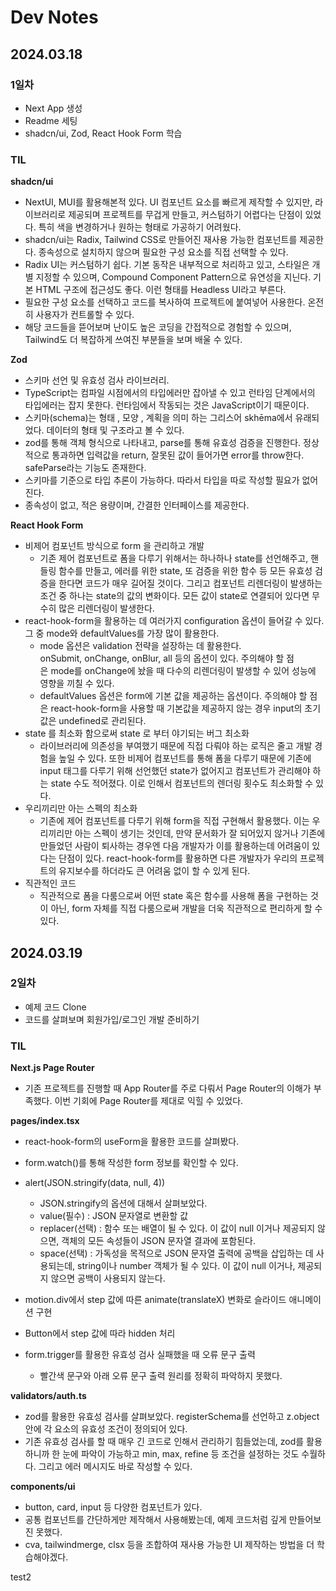 # Dev Notes

## 2024.03.18

### 1일차

- Next App 생성
- Readme 세팅
- shadcn/ui, Zod, React Hook Form 학습

### TIL

**shadcn/ui**

- NextUI, MUI를 활용해본적 있다. UI 컴포넌트 요소를 빠르게 제작할 수 있지만, 라이브러리로 제공되며 프로젝트를 무겁게 만들고, 커스텀하기 어렵다는 단점이 있었다. 특히 색을 변경하거나 원하는 형태로 가공하기 어려웠다.
- shadcn/ui는 Radix, Tailwind CSS로 만들어진 재사용 가능한 컴포넌트를 제공한다. 종속성으로 설치하지 않으며 필요한 구성 요소를 직접 선택할 수 있다.
- Radix UI는 커스텀하기 쉽다. 기본 동작은 내부적으로 처리하고 있고, 스타일은 개별 지정할 수 있으며, Compound Component Pattern으로 유연성을 지닌다. 기본 HTML 구조에 접근성도 좋다. 이런 형태를 Headless UI라고 부른다.
- 필요한 구성 요소를 선택하고 코드를 복사하여 프로젝트에 붙여넣어 사용한다. 온전히 사용자가 컨트롤할 수 있다.
- 해당 코드들을 뜯어보며 난이도 높은 코딩을 간접적으로 경험할 수 있으며, Tailwind도 더 복잡하게 쓰여진 부분들을 보며 배울 수 있다.

**Zod**

- 스키마 선언 및 유효성 검사 라이브러리.
- TypeScript는 컴파일 시점에서의 타입에러만 잡아낼 수 있고 런타임 단계에서의 타입에러는 잡지 못한다. 런타임에서 작동되는 것은 JavaScript이기 때문이다.
- 스키마(schema)는 형태 , 모양 , 계획을 의미 하는 그리스어 skhēma에서 유래되었다. 데이터의 형태 및 구조라고 볼 수 있다.
- zod를 통해 객체 형식으로 나타내고, parse를 통해 유효성 검증을 진행한다. 정상적으로 통과하면 입력값을 return, 잘못된 값이 들어가면 error를 throw한다. safeParse라는 기능도 존재한다.
- 스키마를 기준으로 타입 추론이 가능하다. 따라서 타입을 따로 작성할 필요가 없어진다.
- 종속성이 없고, 적은 용량이며, 간결한 인터페이스를 제공한다.

**React Hook Form**

- 비제어 컴포넌트 방식으로 form 을 관리하고 개발
  - 기존 제어 컴포넌트로 폼을 다루기 위해서는 하나하나 state를 선언해주고, 핸들링 함수를 만들고, 에러를 위한 state, 또 검증을 위한 함수 등 모든 유효성 검증을 한다면 코드가 매우 길어질 것이다. 그리고 컴포넌트 리렌더링이 발생하는 조건 중 하나는 state의 값의 변화이다. 모든 값이 state로 연결되어 있다면 무수히 많은 리렌더링이 발생한다.
- react-hook-form을 활용하는 데 여러가지 configuration 옵션이 들어갈 수 있다. 그 중 mode와 defaultValues를 가장 많이 활용한다.
  - mode 옵션은 validation 전략을 설장하는 데 활용한다. onSubmit, onChange, onBlur, all 등의 옵션이 있다. 주의해야 할 점은 mode를 onChange에 놨을 때 다수의 리렌더링이 발생할 수 있어 성능에 영향을 끼칠 수 있다.
  - defaultValues 옵션은 form에 기본 값을 제공하는 옵션이다. 주의해야 할 점은 react-hook-form을 사용할 때 기본값을 제공하지 않는 경우 input의 초기값은 undefined로 관리된다.
- state 를 최소화 함으로써 state 로 부터 야기되는 버그 최소화
  - 라이브러리에 의존성을 부여했기 때문에 직접 다뤄야 하는 로직은 줄고 개발 경험을 높일 수 있다. 또한 비제어 컴포넌트를 통해 폼을 다루기 때문에 기존에 input 태그를 다루기 위해 선언했던 state가 없어지고 컴포넌트가 관리해야 하는 state 수도 적어졌다. 이로 인해서 컴포넌트의 렌더링 횟수도 최소화할 수 있다.
- 우리끼리만 아는 스펙의 최소화
  - 기존에 제어 컴포넌트를 다루기 위해 form을 직접 구현해서 활용했다. 이는 우리끼리만 아는 스펙이 생기는 것인데, 만약 문서화가 잘 되어있지 않거나 기존에 만들었던 사람이 퇴사하는 경우엔 다음 개발자가 이를 활용하는데 어려움이 있다는 단점이 있다. react-hook-form를 활용하면 다른 개발자가 우리의 프로젝트의 유지보수를 하더라도 큰 어려움 없이 할 수 있게 된다.
- 직관적인 코드
  - 직관적으로 폼을 다룸으로써 어떤 state 혹은 함수를 사용해 폼을 구현하는 것이 아닌, form 자체를 직접 다룸으로써 개발을 더욱 직관적으로 편리하게 할 수 있다.

## 2024.03.19

### 2일차

- 예제 코드 Clone
- 코드를 살펴보며 회원가입/로그인 개발 준비하기

### TIL

**Next.js Page Router**

- 기존 프로젝트를 진행할 때 App Router를 주로 다뤄서 Page Router의 이해가 부족했다. 이번 기회에 Page Router를 제대로 익힐 수 있었다.

**pages/index.tsx**

- react-hook-form의 useForm을 활용한 코드를 살펴봤다.
- form.watch()를 통해 작성한 form 정보를 확인할 수 있다.
- alert(JSON.stringify(data, null, 4))
  - JSON.stringify의 옵션에 대해서 살펴보았다.
  - value(필수) : JSON 문자열로 변환할 값
  - replacer(선택) : 함수 또는 배열이 될 수 있다. 이 값이 null 이거나 제공되지 않으면, 객체의 모든 속성들이 JSON 문자열 결과에 포함된다.
  - space(선택) : 가독성을 목적으로 JSON 문자열 출력에 공백을 삽입하는 데 사용되는데, string이나 number 객체가 될 수 있다. 이 값이 null 이거나, 제공되지 않으면 공백이 사용되지 않는다.
- motion.div에서 step 값에 따른 animate(translateX) 변화로 슬라이드 애니메이션 구현
- Button에서 step 값에 따라 hidden 처리
- form.trigger를 활용한 유효성 검사 실패했을 때 오류 문구 출력

  - 빨간색 문구와 아래 오류 문구 출력 원리를 정확히 파악하지 못했다.

**validators/auth.ts**

- zod를 활용한 유효성 검사를 살펴보았다. registerSchema를 선언하고 z.object 안에 각 요소의 유효성 조건이 정의되어 있다.
- 기존 유효성 검사를 할 때 매우 긴 코드로 인해서 관리하기 힘들었는데, zod를 활용하니까 한 눈에 파악이 가능하고 min, max, refine 등 조건을 설정하는 것도 수월하다. 그리고 에러 메시지도 바로 작성할 수 있다.

**components/ui**

- button, card, input 등 다양한 컴포넌트가 있다.
- 공통 컴포넌트를 간단하게만 제작해서 사용해봤는데, 예제 코드처럼 깊게 만들어보진 못했다.
- cva, tailwindmerge, clsx 등을 조합하여 재사용 가능한 UI 제작하는 방법을 더 학습해야겠다.

test2
